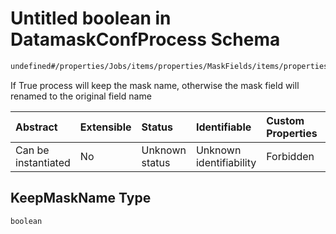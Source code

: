 # Untitled boolean in DatamaskConfProcess Schema

```txt
undefined#/properties/Jobs/items/properties/MaskFields/items/properties/KeepMaskName
```

If True process will keep the mask name, otherwise the mask field will renamed to the original field name

| Abstract            | Extensible | Status         | Identifiable            | Custom Properties | Additional Properties | Access Restrictions | Defined In                                                                |
| :------------------ | :--------- | :------------- | :---------------------- | :---------------- | :-------------------- | :------------------ | :------------------------------------------------------------------------ |
| Can be instantiated | No         | Unknown status | Unknown identifiability | Forbidden         | Allowed               | none                | [datamask.schema.json\*](out/datamask.schema.json "open original schema") |

## KeepMaskName Type

`boolean`
